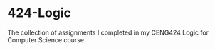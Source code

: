 # 424-Logic
The collection of assignments I completed in my CENG424 Logic for Computer Science course.
